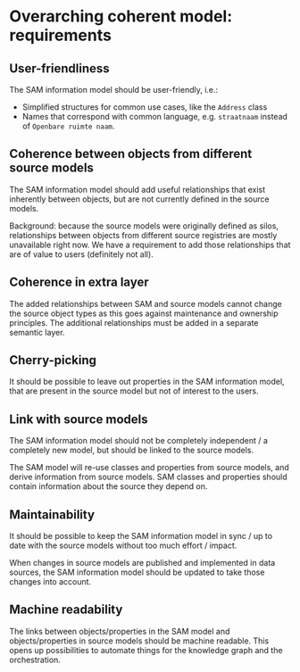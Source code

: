 # Overarching coherent model: requirements

## User-friendliness
The SAM information model should be user-friendly, i.e.: 
- Simplified structures for common use cases, like the `Address` class 
- Names that correspond with common language, e.g. `straatnaam` instead of `Openbare ruimte naam`. 

## Coherence between objects from different source models
The SAM information model should add useful relationships that exist inherently between objects, but are not currently defined in the source models. 

Background: because the source models were originally defined as silos, relationships between objects from different source registries are mostly unavailable right now. We have a requirement to add those relationships that are of value to users (definitely not all). 

## Coherence in extra layer
The added relationships between SAM and source models cannot change the source object types as this goes against maintenance and ownership principles. The additional relationships must be added in a separate semantic layer. 

## Cherry-picking
It should be possible to leave out properties in the SAM information model, that are present in the source model but not of interest to the users. 

## Link with source models
The SAM information model should not be completely independent / a completely new model, but should be linked to the source models.

The SAM model will re-use classes and properties from source models, and derive information from source models. SAM classes and properties should contain information about the source they depend on. 

## Maintainability
It should be possible to keep the SAM information model in sync / up to date with the source models without too much effort / impact. 

When changes in source models are published and implemented in data sources, the SAM information model should be updated to take those changes into account. 

## Machine readability
The links between objects/properties in the SAM model and objects/properties in source models should be machine readable. This opens up possibilities to automate things for the knowledge graph and the orchestration. 